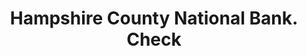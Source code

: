 ---
doi: 10.7916/D8Q541M8
date_other: '1880'
date_other_textual: 1880-1889
form: printed ephemera
genre:
- Checks (bank checks)
name:
- Hampshire County National Bank
object_in_context_url: https://biggert.cul.columbia.edu/items/view/ave_biggert_00496
subject_hierarchical_geographic:
- Northampton, Massachusetts, United States
subject_name:
- Hampshire County National Bank
title: Hampshire County National Bank. Check
sort_title: Hampshire County National Bank. Check
call_number: ave_biggert_00496
coordinates:
- 42.333333333333336,-72.65
pid: ave_biggert_00496
identifiers: ave_biggert_00496
thumbnail: https://derivativo-2.library.columbia.edu/iiif/2/ldpd:343515/full/!256,256/0/native.jpg
permalink: /biggert/ave_biggert_00496/
layout: iiif-image-page
---